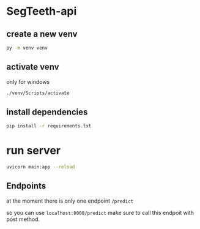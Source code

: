 # SegTeeth-api

## create a new venv

```bash
py -m venv venv
```

## activate venv

only for windows

```bash
./venv/Scripts/activate
```

## install dependencies

```bash
pip install -r requirements.txt
```

# run server

```bash
uvicorn main:app --reload
```

## Endpoints

at the moment there is only one endpoint `/predict`

so you can use `localhost:8000/predict` make sure to call this endpoit with post method.